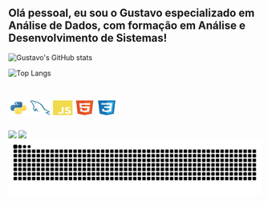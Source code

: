 ## Olá pessoal, eu sou o Gustavo especializado em Análise de Dados, com formação em Análise e Desenvolvimento de Sistemas!

![Gustavo's GitHub stats](https://github-readme-stats.vercel.app/api?username=guroch4\&show_icons=true\&theme=great-gatsby)

![Top Langs](https://github-readme-stats.vercel.app/api/top-langs/?username=guroch4&hide_progress=false\&theme=great-gatsby&layout=compact)

  ##

<div style="display: inline_block"><br>
  <img align="center" alt="Python" height="30" width="40" src="https://raw.githubusercontent.com/devicons/devicon/master/icons/python/python-original.svg">
  <img align="center" alt="SQL" height="30" width="40" src="https://raw.githubusercontent.com/devicons/devicon/master/icons/mysql/mysql-original.svg">
  <img align="center" alt="Js" height="30" width="40" src="https://raw.githubusercontent.com/devicons/devicon/master/icons/javascript/javascript-plain.svg">
  <img align="center" alt="HTML" height="30" width="40" src="https://raw.githubusercontent.com/devicons/devicon/master/icons/html5/html5-original.svg">
  <img align="center" alt="CSS" height="30" width="40" src="https://raw.githubusercontent.com/devicons/devicon/master/icons/css3/css3-original.svg">
</div>

  ##
  
<div> 
  <a href = "mailto:gustavo_henriques@outlook.com
"><img src="https://img.shields.io/badge/-outlook-%23333?style=for-the-badge&logo=mailboxdotorg&logoColor=white" target="_blank"></a>
  <a href="https://www.linkedin.com/in/guroch4" target="_blank"><img src="https://img.shields.io/badge/-LinkedIn-%230077B5?style=for-the-badge&logo=linkedin&logoColor=white" target="_blank"></a> 
</div>

<picture>
  <source media="(prefers-color-scheme: dark)" srcset="https://raw.githubusercontent.com/guroch4/guroch4/output/github-contribution-grid-snake-dark.svg">
  <source media="(prefers-color-scheme: light)" srcset="https://raw.githubusercontent.com/guroch4/guroch4/output/github-contribution-grid-snake.svg">
  <img alt="github contribution grid snake animation" src="https://raw.githubusercontent.com/guroch4/guroch4/output/github-contribution-grid-snake.svg">
</picture>
